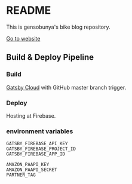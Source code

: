 # README

This is gensobunya's bike blog repository.

[Go to website](http://blog.gensobunya.net)

## Build & Deploy Pipeline

### Build

[Gatsby Cloud](https://www.gatsbyjs.com/cloud/) with GitHub master branch trigger.

### Deploy

Hosting at Firebase.

### environment variables

```env
GATSBY_FIREBASE_API_KEY
GATSBY_FIREBASE_PROJECT_ID
GATSBY_FIREBASE_APP_ID
```

```functions/env
AMAZON_PAAPI_KEY
AMAZON_PAAPI_SECRET
PARTNER_TAG
```

